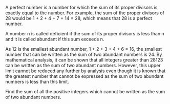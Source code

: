 A perfect number is a number for which the 
sum of its proper divisors is exactly equal 
to the number. For example, the sum of the 
proper divisors of 28 would be 
1 + 2 + 4 + 7 + 14 = 28, 
which means that 28 is a perfect number.

A number n is called deficient if the sum 
of its proper divisors is less than n and 
it is called abundant if this sum exceeds n.

As 12 is the smallest abundant number, 
1 + 2 + 3 + 4 + 6 = 16, the smallest number 
that can be written as the sum of two abundant 
numbers is 24. By mathematical analysis, it 
can be shown that all integers greater than 
28123 can be written as the sum of two abundant 
numbers. However, this upper limit cannot be 
reduced any further by analysis even though it 
is known that the greatest number that cannot be 
expressed as the sum of two abundant numbers is 
less than this limit.

Find the sum of all the positive integers which 
cannot be written as the sum of two abundant numbers.

